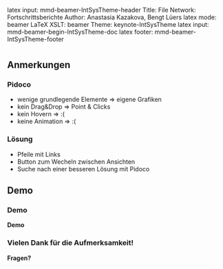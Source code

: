 latex input: mmd-beamer-IntSysTheme-header
Title: File Network: Fortschrittsberichte
Author: Anastasia Kazakova, Bengt Lüers
latex mode: beamer
LaTeX XSLT: beamer
Theme: keynote-IntSysTheme
latex input: mmd-beamer-begin-IntSysTheme-doc
latex footer: mmd-beamer-IntSysTheme-footer


# #

## Anmerkungen

### Pidoco

-   wenige grundlegende Elemente => eigene Grafiken
-   kein Drag&Drop => Point & Clicks
-   kein Hovern => :(
-   keine Animation => :(

### Lösung

- Pfeile mit Links
- Button zum Wecheln zwischen Ansichten
- Suche nach einer besseren Lösung mit Pidoco


## Demo

### Demo

**Demo**


### Vielen Dank für die Aufmerksamkeit!

**Fragen?**

